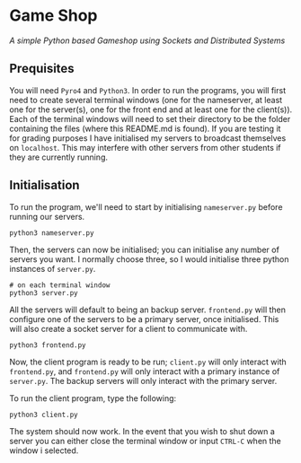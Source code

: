 # Game Shop

_A simple Python based Gameshop using Sockets and Distributed Systems_

## Prequisites

You will need `Pyro4` and `Python3`. In order to run the programs, you will first need to create several terminal windows (one for the nameserver, at least one for the server(s), one for the front end and at least one for the client(s)). Each of the terminal windows will need to set their directory to be the folder containing the files (where this README.md is found). If you are testing it for grading purposes I have initialised my servers to broadcast themselves on `localhost`. This may interfere with other servers from other students if they are currently running.

## Initialisation

To run the program, we'll need to start by initialising `nameserver.py` before running our servers.

	python3 nameserver.py

Then, the servers can now be initialised; you can initialise any number of servers you want. I normally choose three, so I would initialise three python instances of `server.py`.

	# on each terminal window
	python3 server.py

All the servers will default to being an backup server. `frontend.py` will then configure one of the servers to be a primary server, once initialised. This will also create a socket server for a client to communicate with.

	python3 frontend.py

Now, the client program is ready to be run; `client.py` will only interact with `frontend.py`, and `frontend.py` will only interact with a primary instance of `server.py`. The backup servers will only interact with the primary server.

To run the client program, type the following:

	python3 client.py

The system should now work. In the event that you wish to shut down a server you can either close the terminal window or input `CTRL-C` when the window i selected. 